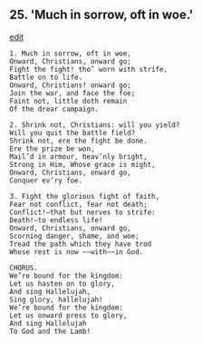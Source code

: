 
## 25.  'Much in sorrow, oft in woe.'
[edit](https://docs.google.com/document/d/19RHWJHxloFhJ-04ytN-ahh6Nsw1kdCqX/edit?mode=html)



    1. Much in sorrow, oft in woe,
    Onward, Christians, onward go;
    Fight the fight! tho’ worn with strife,
    Battle on to life.
    Onward, Christians! onward go;
    Join the war, and face the foe;
    Faint not, little doth remain 
    Of the drear campaign.

    2. Shrink not, Christians: will you yield? 
    Will you quit the battle field?
    Shrink not, ere the fight be done.
    Ere the prize be won,
    Mail’d in armour, heav’nly bright, 
    Strong in Him, Whose grace is might, 
    Onward, Christians, onward go, 
    Conquer ev’ry foe.

    3. Fight the glorious fight of faith,
    Fear not conflict, fear not death; 
    Conflict!—that but nerves to strife: 
    Death!—to endless life!
    Onward, Christians, onward go, 
    Scorning danger, shame, and woe; 
    Tread the path which they have trod 
    Whose rest is now ~~with~~in God.

    CHORUS.
    We’re bound for the kingdom:
    Let us hasten on to glory,
    And sing Hallelujah,
    Sing glory, hallelujah!
    We’re bound for the kingdom:
    Let us onward press to glory,
    And sing Hallelujah 
    To God and the Lamb!
